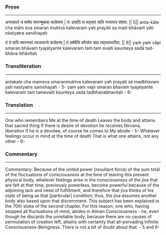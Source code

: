 ### Prose 
 --- 
अन्तकाले च मामेव स्मरन्मुक्त्वा कलेवरम् |
य: प्रयाति स मद्भावं याति नास्त्यत्र संशय: || 5||
anta-kāle cha mām eva smaran muktvā kalevaram
yaḥ prayāti sa mad-bhāvaṁ yāti nāstyatra sanśhayaḥ

यं यं वापि स्मरन्भावं त्यजत्यन्ते कलेवरम् |
तं तमेवैति कौन्तेय सदा तद्भावभावित: || 6||
yaṁ yaṁ vāpi smaran bhāvaṁ tyajatyante kalevaram
taṁ tam evaiti kaunteya sadā tad-bhāva-bhāvitaḥ

### Transliteration 
 --- 
antakale cha mameva smaranmuktva kalevaram yah prayati sa madbhavam yati nastyatre samshayah - 5- yam yam vapi smaran bhavam tyajatyante kalevaram tam tamevaiti kaunteya sada tadbhavabhavitah - 6-

### Translation 
 --- 
One who remembers Me at the time of death Leaves the body and attains that sacred thing If there is desire of devotion he receives Nirvana, liberation If he is a devotee, of course he comes to My abode - 5- Whatever feelings occur in mind at the time of death That is what one attains, not any other - 6-

### Commentary 
 --- 
Commentary: Because of the united power (resultant force) of the sum total of the fluctuations of consciousness at the time of leaving this present physical body, whatever feelings arise in the consciousness of the jiva that are felt at that time, previously powerless, become powerful because of the adjoining lack and need of fulfillment, and therefore that jiva thinks of his state of being as that [particular] condition; thus, the jiva assumes another body also based upon that discernment. This subject has been explained in the 70th sloka of the second chapter. For this reason, one who, having stopped all fluctuations of mind, abides in Atman Consciousness - he, even though he discards the unreliable body, because there are no causes of permutation of creation left, attains with certainty that all-pervading Infinite Consciousness-Beingness. There is not a bit of doubt about that. - 5 and 6-